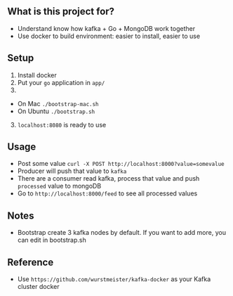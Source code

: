 ## What is this project for?

* Understand know how kafka + Go + MongoDB work together
* Use docker to build environment: easier to install, easier to use

## Setup

1. Install docker
2. Put your `go` application in `app/`
2.
* On Mac
    ```./bootstrap-mac.sh```
* On Ubuntu
    ```./bootstrap.sh```
3. `localhost:8080` is ready to use

## Usage
* Post some value
   ```curl -X POST http://localhost:8000?value=somevalue```
* Producer will push that value to `kafka`
* There are a consumer read kafka, process that value and push `processed` value to mongoDB
* Go to `http://localhost:8000/feed` to see all processed values

## Notes
* Bootstrap create 3 kafka nodes by default. If you want to add more, you can edit in bootstrap.sh

## Reference
* Use `https://github.com/wurstmeister/kafka-docker` as your Kafka cluster docker